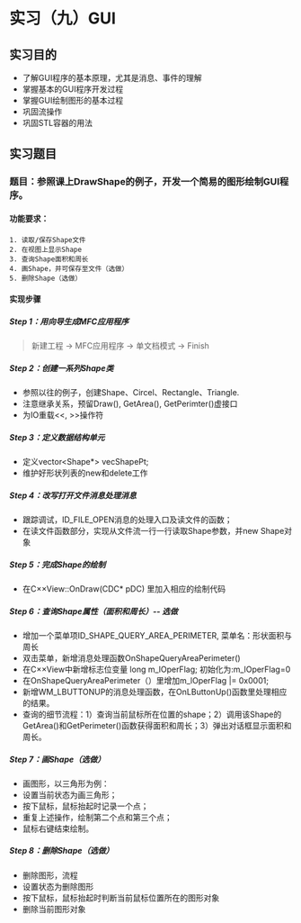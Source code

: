 # 实习（九）GUI

## 实习目的
- 了解GUI程序的基本原理，尤其是消息、事件的理解
- 掌握基本的GUI程序开发过程
- 掌握GUI绘制图形的基本过程
- 巩固流操作
- 巩固STL容器的用法
	
## 实习题目

### 题目：参照课上DrawShape的例子，开发一个简易的图形绘制GUI程序。

#### 功能要求：
	1. 读取/保存Shape文件
	2. 在视图上显示Shape
	3. 查询Shape面积和周长
	4. 画Shape，并可保存至文件（选做）
	5. 删除Shape（选做） 
	
#### 实现步骤
##### Step 1：用向导生成MFC应用程序
> 新建工程 -> MFC应用程序 -> 单文档模式 -> Finish

##### Step 2：创建一系列Shape类
- 参照以往的例子，创建Shape、Circel、Rectangle、Triangle.
- 注意继承关系，预留Draw(), GetArea(), GetPerimter()虚接口
- 为IO重载<<, >>操作符

##### Step 3：定义数据结构单元
- 定义vector<Shape*>	vecShapePt; 
- 维护好形状列表的new和delete工作

##### Step 4：改写打开文件消息处理消息
- 跟踪调试，ID_FILE_OPEN消息的处理入口及读文件的函数；
- 在读文件函数部分，实现从文件流一行一行读取Shape参数，并new Shape对象

##### Step 5：完成Shape的绘制
- 在C××View::OnDraw(CDC* pDC) 里加入相应的绘制代码

##### Step 6：查询Shape属性（面积和周长）-- 选做
- 增加一个菜单项ID_SHAPE_QUERY_AREA_PERIMETER, 菜单名：形状面积与周长
- 双击菜单，新增消息处理函数OnShapeQueryAreaPerimeter()
- 在C××View中新增标志位变量 long	m_lOperFlag; 初始化为:m_lOperFlag=0
- 在OnShapeQueryAreaPerimeter（）里增加m_lOperFlag |= 0x0001;
- 新增WM_LBUTTONUP的消息处理函数，在OnLButtonUp()函数里处理相应的结果。
- 查询的细节流程：1）查询当前鼠标所在位置的shape；2）调用该Shape的GetArea()和GetPerimeter()函数获得面积和周长；3）弹出对话框显示面积和周长。

##### Step 7：画Shape（选做）
- 画图形，以三角形为例：
- 设置当前状态为画三角形；
- 按下鼠标，鼠标抬起时记录一个点；
- 重复上述操作，绘制第二个点和第三个点；
- 鼠标右键结束绘制。

##### Step 8：删除Shape（选做）
- 删除图形，流程
- 设置状态为删除图形
- 按下鼠标，鼠标抬起时判断当前鼠标位置所在的图形对象
- 删除当前图形对象
